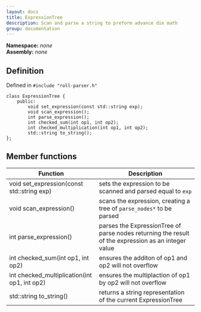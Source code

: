 ```yaml
---
layout: docs
title: ExpressionTree
description: Scan and parse a string to preform advance die math
group: documentation
---
```


**Namespace:** _none_  
**Assembly:** _none_  

## Definition
Defined in `#include "roll-parser.h"`
````
class ExpressionTree {
    public:
        void set_expression(const std::string exp);
        void scan_expression();
        int parse_expression();
        int checked_sum(int op1, int op2);
        int checked_multiplication(int op1, int op2);
        std::string to_string();
};
````

## Member functions

Function      | Description |
 ------------ | ----------- |
void set_expression(const std::string exp)  | sets the expression to be scanned and parsed equal to `exp` |
void scan_expression()    | scans the expression, creating a tree of `parse_nodes*` to be parsed |
int parse_expression()    | parses the ExpressionTree of parse nodes returning the result of the expression as an integer value |
int checked_sum(int op1, int op2)    | ensures the additon of op1 and op2 will not overflow |
int checked_multiplication(int op1, int op2)    | ensures the multiplaction of op1 by op2 will not overflow |
std::string to_string()    | returns a string representation of the current ExpressionTree |